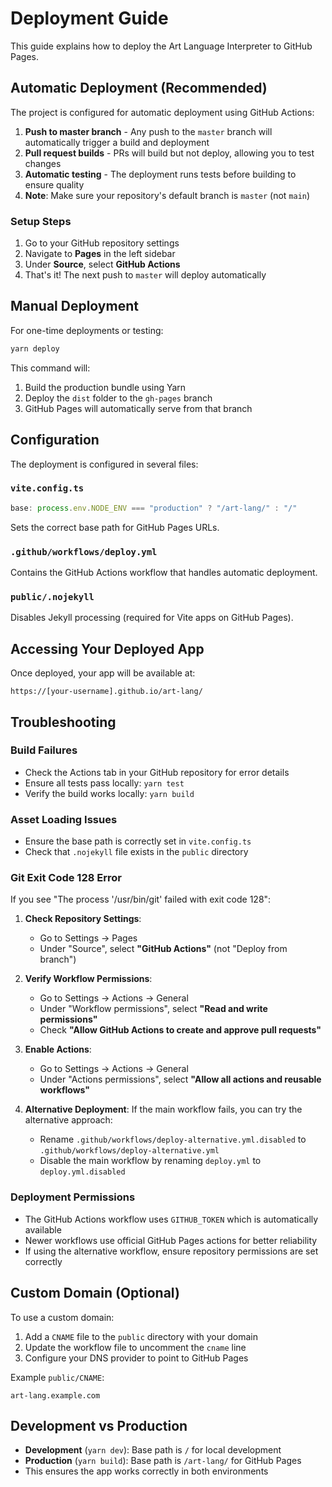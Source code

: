 # Deployment Guide

This guide explains how to deploy the Art Language Interpreter to GitHub Pages.

## Automatic Deployment (Recommended)

The project is configured for automatic deployment using GitHub Actions:

1. **Push to master branch** - Any push to the `master` branch will automatically trigger a build and deployment
2. **Pull request builds** - PRs will build but not deploy, allowing you to test changes
3. **Automatic testing** - The deployment runs tests before building to ensure quality
4. **Note**: Make sure your repository's default branch is `master` (not `main`)

### Setup Steps

1. Go to your GitHub repository settings
2. Navigate to **Pages** in the left sidebar
3. Under **Source**, select **GitHub Actions**
4. That's it! The next push to `master` will deploy automatically

## Manual Deployment

For one-time deployments or testing:

```bash
yarn deploy
```

This command will:
1. Build the production bundle using Yarn
2. Deploy the `dist` folder to the `gh-pages` branch
3. GitHub Pages will automatically serve from that branch

## Configuration

The deployment is configured in several files:

### `vite.config.ts`
```typescript
base: process.env.NODE_ENV === "production" ? "/art-lang/" : "/"
```
Sets the correct base path for GitHub Pages URLs.

### `.github/workflows/deploy.yml`
Contains the GitHub Actions workflow that handles automatic deployment.

### `public/.nojekyll`
Disables Jekyll processing (required for Vite apps on GitHub Pages).

## Accessing Your Deployed App

Once deployed, your app will be available at:
```
https://[your-username].github.io/art-lang/
```

## Troubleshooting

### Build Failures
- Check the Actions tab in your GitHub repository for error details
- Ensure all tests pass locally: `yarn test`
- Verify the build works locally: `yarn build`

### Asset Loading Issues
- Ensure the base path is correctly set in `vite.config.ts`
- Check that `.nojekyll` file exists in the `public` directory

### Git Exit Code 128 Error
If you see "The process '/usr/bin/git' failed with exit code 128":

1. **Check Repository Settings**:
   - Go to Settings → Pages
   - Under "Source", select **"GitHub Actions"** (not "Deploy from branch")
   
2. **Verify Workflow Permissions**:
   - Go to Settings → Actions → General
   - Under "Workflow permissions", select **"Read and write permissions"**
   - Check **"Allow GitHub Actions to create and approve pull requests"**

3. **Enable Actions**:
   - Go to Settings → Actions → General
   - Under "Actions permissions", select **"Allow all actions and reusable workflows"**

4. **Alternative Deployment**:
   If the main workflow fails, you can try the alternative approach:
   - Rename `.github/workflows/deploy-alternative.yml.disabled` to `.github/workflows/deploy-alternative.yml`
   - Disable the main workflow by renaming `deploy.yml` to `deploy.yml.disabled`

### Deployment Permissions
- The GitHub Actions workflow uses `GITHUB_TOKEN` which is automatically available
- Newer workflows use official GitHub Pages actions for better reliability
- If using the alternative workflow, ensure repository permissions are set correctly

## Custom Domain (Optional)

To use a custom domain:

1. Add a `CNAME` file to the `public` directory with your domain
2. Update the workflow file to uncomment the `cname` line
3. Configure your DNS provider to point to GitHub Pages

Example `public/CNAME`:
```
art-lang.example.com
```

## Development vs Production

- **Development** (`yarn dev`): Base path is `/` for local development
- **Production** (`yarn build`): Base path is `/art-lang/` for GitHub Pages
- This ensures the app works correctly in both environments